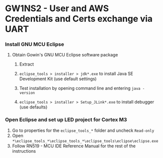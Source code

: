 # GW1NS2 - User and AWS Credentials and Certs exchange via UART



### Install GNU MCU Eclipse

1. Obtain Gowin's GNU MCU Eclipse software package
   1. Extract

   2. `eclipse_tools > installer > jdk*.exe` to install Java SE Development Kit (use default settings)

   3. Test installation by opening command line and entering `java -version`

   4. `eclipse_tools > installer > Setup_JLink*.exe` to install debugger (use defaults)

      

### Open Eclipse and set up LED project for Cortex M3

1. Go to properties for the  `eclipse_tools_*` folder and uncheck `Read-only`
2. Open `*\eclipse_tools_*\eclipse_tools_*\eclipse_tools\eclipse\eclipse.exe`
3. Follow RN519 - MCU IDE Reference Manual for the rest of the instructions